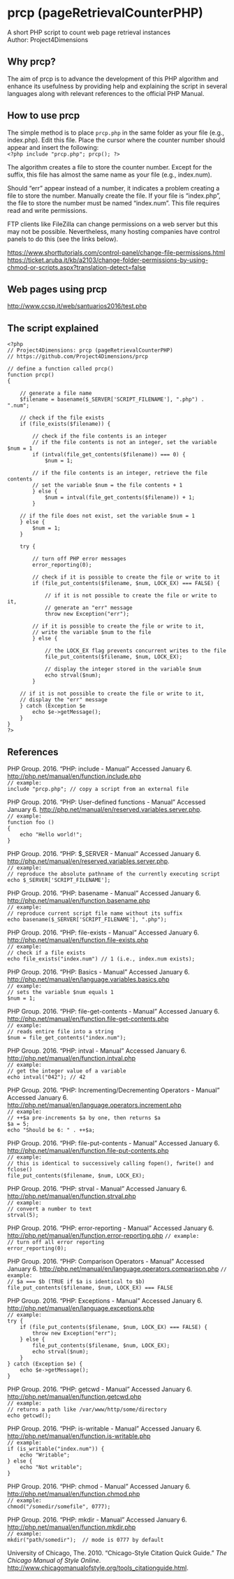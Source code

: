 # prcp (pageRetrievalCounterPHP)

A short PHP script to count web page retrieval instances  
Author: Project4Dimensions

## Why prcp?

The aim of prcp is to advance the development of this PHP algorithm and enhance its usefulness by providing help and explaining the script in several languages along with relevant references to the official PHP Manual.

## How to use prcp

The simple method is to place `prcp.php` in the same folder as your file (e.g., index.php). Edit this file. Place the cursor where the counter number should appear and insert the following:  
`<?php include "prcp.php"; prcp(); ?>`

The algorithm creates a file to store the counter number. Except for the suffix, this file has almost the same name as your file (e.g., index.num).

Should “err” appear instead of a number, it indicates a problem creating a file to store the number. Manually create the file. If your file is “index.php”, the file to store the number must be named “index.num”. This file requires read and write permissions.

FTP clients like FileZilla can change permissions on a web server but this may not be possible. Nevertheless, many hosting companies have control panels to do this (see the links below).

https://www.shorttutorials.com/control-panel/change-file-permissions.html  
https://ticket.aruba.it/kb/a2103/change-folder-permissions-by-using-chmod-or-scripts.aspx?translation-detect=false

## Web pages using prcp

http://www.ccsp.it/web/santuarios2016/test.php

## The script explained

```
<?php  
// Project4Dimensions: prcp (pageRetrievalCounterPHP)  
// https://github.com/Project4Dimensions/prcp

// define a function called prcp()  
function prcp()  
{

    // generate a file name  
    $filename = basename($_SERVER['SCRIPT_FILENAME'], ".php") . ".num";  

    // check if the file exists  
    if (file_exists($filename)) {  

        // check if the file contents is an integer  
        // if the file contents is not an integer, set the variable $num = 1  
        if (intval(file_get_contents($filename)) === 0) {  
            $num = 1;

        // if the file contents is an integer, retrieve the file contents  
        // set the variable $num = the file contents + 1  
        } else {
            $num = intval(file_get_contents($filename)) + 1;  
        }  

    // if the file does not exist, set the variable $num = 1  
    } else {  
        $num = 1;  
    }  

    try {

        // turn off PHP error messages  
        error_reporting(0);  

        // check if it is possible to create the file or write to it  
        if (file_put_contents($filename, $num, LOCK_EX) === FALSE) {  

            // if it is not possible to create the file or write to it,  
            // generate an "err" message  
            throw new Exception("err");  

        // if it is possible to create the file or write to it,  
        // write the variable $num to the file  
        } else {  

            // the LOCK_EX flag prevents concurrent writes to the file  
            file_put_contents($filename, $num, LOCK_EX);  

            // display the integer stored in the variable $num  
            echo strval($num);  
        }  

    // if it is not possible to create the file or write to it,  
    // display the "err" message  
    } catch (Exception $e  
        echo $e->getMessage();  
    }  
}  
?>
```

## References

PHP Group. 2016. “PHP: include - Manual” Accessed January 6.  http://php.net/manual/en/function.include.php  
`// example:`  
`include "prcp.php"; // copy a script from an external file`  

PHP Group. 2016. “PHP: User-defined functions - Manual” Accessed January 6.  http://php.net/manual/en/reserved.variables.server.php.  
`// example:`  
`function foo ()`  
`{`  
`    echo "Hello world!";`  
`}`

PHP Group. 2016. “PHP: $_SERVER - Manual” Accessed January 6.  http://php.net/manual/en/reserved.variables.server.php.  
`// example:`  
`// reproduce the absolute pathname of the currently executing script`  
`echo $_SERVER['SCRIPT_FILENAME'];`

PHP Group. 2016. “PHP: basename - Manual” Accessed January 6.  http://php.net/manual/en/function.basename.php  
`// example:`  
`// reproduce current script file name without its suffix`  
`echo basename($_SERVER['SCRIPT_FILENAME'], ".php");`

PHP Group. 2016. “PHP: file-exists - Manual” Accessed January 6.  http://php.net/manual/en/function.file-exists.php  
`// example:`  
`// check if a file exists`  
`echo file_exists("index.num") // 1 (i.e., index.num exists);`

PHP Group. 2016. “PHP: Basics - Manual” Accessed January 6.  http://php.net/manual/en/language.variables.basics.php  
`// example:`  
`// sets the variable $num equals 1`  
`$num = 1;`

PHP Group. 2016. “PHP: file-get-contents - Manual” Accessed January 6.  http://php.net/manual/en/function.file-get-contents.php  
`// example:`  
`// reads entire file into a string`  
`$num = file_get_contents("index.num");`

PHP Group. 2016. “PHP: intval - Manual” Accessed January 6.  http://php.net/manual/en/function.intval.php  
`// example:`  
`// get the integer value of a variable`  
`echo intval("042"); // 42`

PHP Group. 2016. “PHP: Incrementing/Decrementing Operators - Manual” Accessed January 6.  http://php.net/manual/en/language.operators.increment.php  
`// example:`  
`// ++$a pre-increments $a by one, then returns $a`  
`$a = 5;`  
`echo "Should be 6: " . ++$a;`

PHP Group. 2016. “PHP: file-put-contents - Manual” Accessed January 6.  http://php.net/manual/en/function.file-put-contents.php  
`// example:`  
`// this is identical to successively calling fopen(), fwrite() and fclose()`  
`file_put_contents($filename, $num, LOCK_EX);`

PHP Group. 2016. “PHP: strval - Manual” Accessed January 6.  http://php.net/manual/en/function.strval.php  
`// example:`  
`// convert a number to text`  
`strval(5);`

PHP Group. 2016. “PHP: error-reporting - Manual” Accessed January 6.  http://php.net/manual/en/function.error-reporting.php
`// example:`  
`// turn off all error reporting`  
`error_reporting(0);`

PHP Group. 2016. “PHP: Comparison Operators - Manual” Accessed January 6.  http://php.net/manual/en/language.operators.comparison.php
`// example:`  
`// $a === $b (TRUE if $a is identical to $b)`  
`file_put_contents($filename, $num, LOCK_EX) === FALSE`

PHP Group. 2016. “PHP: Exceptions - Manual” Accessed January 6.  http://php.net/manual/en/language.exceptions.php  
`// example:`  
`try {`  
`    if (file_put_contents($filename, $num, LOCK_EX) === FALSE) {`  
`        throw new Exception("err");`  
`    } else {`  
`        file_put_contents($filename, $num, LOCK_EX);`  
`        echo strval($num);`  
`    }`  
`} catch (Exception $e) {`  
`    echo $e->getMessage();`  
`}`

PHP Group. 2016. “PHP: getcwd - Manual” Accessed January 6.  http://php.net/manual/en/function.getcwd.php  
`// example:`  
`// returns a path like /var/www/http/some/directory`  
`echo getcwd();`

PHP Group. 2016. “PHP: is-writable - Manual” Accessed January 6.  http://php.net/manual/en/function.is-writable.php  
`// example:`  
`if (is_writable("index.num")) {`  
`    echo "Writable";`  
`} else {`  
`    echo "Not writable";`  
`}`

PHP Group. 2016. “PHP: chmod - Manual” Accessed January 6.  http://php.net/manual/en/function.chmod.php  
`// example:`  
`chmod("/somedir/somefile", 0777);`

PHP Group. 2016. “PHP: mkdir - Manual” Accessed January 6.  http://php.net/manual/en/function.mkdir.php  
`// example:`  
`mkdir("path/somedir");  // mode is 0777 by default`

University of Chicago, The. 2010. “Chicago-Style Citation Quick Guide.” *The Chicago Manual of Style Online*. http://www.chicagomanualofstyle.org/tools_citationguide.html.

